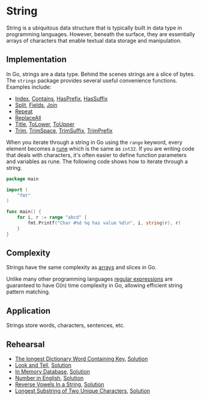# String

String is a ubiquitous data structure that is typically built in data type in programming languages. However, beneath the surface, they are essentially arrays of characters that enable textual data storage and manipulation.

## Implementation

In Go, strings are a data type. Behind the scenes strings are a slice of bytes. The `strings` package provides several useful convenience functions. Examples include:

* [Index](https://golang.org/pkg/strings/#Index), [Contains](https://golang.org/pkg/strings/#Contains), [HasPrefix](https://golang.org/pkg/strings/#HasPrefix), [HasSuffix](https://golang.org/pkg/strings/#HasSuffix)
* [Split](https://golang.org/pkg/strings/#Split), [Fields](https://golang.org/pkg/strings/#Split), [Join](https://golang.org/pkg/strings/#Join)
* [Repeat](https://golang.org/pkg/strings/#Repeat)
* [ReplaceAll](https://golang.org/pkg/strings/#ReplaceAll)
* [Title](https://golang.org/pkg/strings/#Title), [ToLower](https://golang.org/pkg/strings/#ToLower), [ToUpper](https://golang.org/pkg/strings/#ToUpper)
* [Trim](https://golang.org/pkg/strings/#Trim), [TrimSpace](https://golang.org/pkg/strings/#TrimSpace), [TrimSuffix](https://golang.org/pkg/strings/#TrimSuffix), [TrimPrefix](https://golang.org/pkg/strings/#TrimPrefix)

When you iterate through a string in Go using the `range` keyword, every element becomes a [rune](https://blog.golang.org/strings#TOC_5.) which is the same as `int32`. If you are writing code that deals with characters, it's often easier to define function parameters and variables as rune. The following code shows how to iterate through a string.

```Go
package main

import (
	"fmt"
)

func main() {
	for i, r := range "abcd" {
		fmt.Printf("Char #%d %q has value %d\n", i, string(r), r)
	}
}
```

## Complexity

Strings have the same complexity as [arrays](../array/) and slices in Go.

Unlike many other programming languages [regular expressions](https://golang.org/pkg/regexp/) are guaranteed to have O(n) time complexity in Go, allowing efficient string pattern matching.

## Application

Strings store words, characters, sentences, etc.

## Rehearsal

* [The longest Dictionary Word Containing Key](./longest_dictionary_word_test.go), [Solution](./longest_dictionary_word.go)
* [Look and Tell](./look_and_tell_test.go), [Solution](./look_and_tell.go)
* [In Memory Database](./in_memory_database_test.go), [Solution](./in_memory_database.go)
* [Number in English](./number_in_english_test.go), [Solution](./number_in_english.go)
* [Reverse Vowels In a String](./reverse_vowels_test.go), [Solution](./reverse_vowels.go)
* [Longest Substring of Two Unique Characters](./longest_substring_test.go), [Solution](./longest_substring.go)
